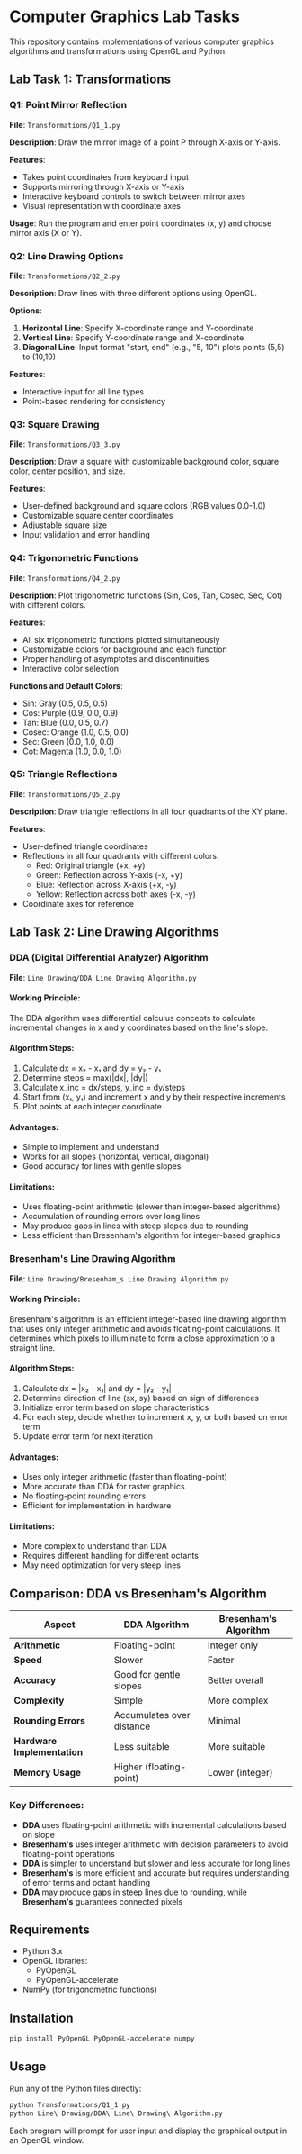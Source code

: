 # Computer Graphics Lab Tasks

This repository contains implementations of various computer graphics algorithms and transformations using OpenGL and Python.

## Lab Task 1: Transformations

### Q1: Point Mirror Reflection
**File**: `Transformations/Q1_1.py`

**Description**: Draw the mirror image of a point P through X-axis or Y-axis.

**Features**:
- Takes point coordinates from keyboard input
- Supports mirroring through X-axis or Y-axis
- Interactive keyboard controls to switch between mirror axes
- Visual representation with coordinate axes

**Usage**: Run the program and enter point coordinates (x, y) and choose mirror axis (X or Y).

### Q2: Line Drawing Options
**File**: `Transformations/Q2_2.py`

**Description**: Draw lines with three different options using OpenGL.

**Options**:
1. **Horizontal Line**: Specify X-coordinate range and Y-coordinate
2. **Vertical Line**: Specify Y-coordinate range and X-coordinate
3. **Diagonal Line**: Input format "start, end" (e.g., "5, 10") plots points (5,5) to (10,10)

**Features**:
- Interactive input for all line types
- Point-based rendering for consistency

### Q3: Square Drawing
**File**: `Transformations/Q3_3.py`

**Description**: Draw a square with customizable background color, square color, center position, and size.

**Features**:
- User-defined background and square colors (RGB values 0.0-1.0)
- Customizable square center coordinates
- Adjustable square size
- Input validation and error handling

### Q4: Trigonometric Functions
**File**: `Transformations/Q4_2.py`

**Description**: Plot trigonometric functions (Sin, Cos, Tan, Cosec, Sec, Cot) with different colors.

**Features**:
- All six trigonometric functions plotted simultaneously
- Customizable colors for background and each function
- Proper handling of asymptotes and discontinuities
- Interactive color selection

**Functions and Default Colors**:
- Sin: Gray (0.5, 0.5, 0.5)
- Cos: Purple (0.9, 0.0, 0.9)
- Tan: Blue (0.0, 0.5, 0.7)
- Cosec: Orange (1.0, 0.5, 0.0)
- Sec: Green (0.0, 1.0, 0.0)
- Cot: Magenta (1.0, 0.0, 1.0)

### Q5: Triangle Reflections
**File**: `Transformations/Q5_2.py`

**Description**: Draw triangle reflections in all four quadrants of the XY plane.

**Features**:
- User-defined triangle coordinates
- Reflections in all four quadrants with different colors:
  - Red: Original triangle (+x, +y)
  - Green: Reflection across Y-axis (-x, +y)
  - Blue: Reflection across X-axis (+x, -y)
  - Yellow: Reflection across both axes (-x, -y)
- Coordinate axes for reference

## Lab Task 2: Line Drawing Algorithms

### DDA (Digital Differential Analyzer) Algorithm
**File**: `Line Drawing/DDA Line Drawing Algorithm.py`

#### Working Principle:
The DDA algorithm uses differential calculus concepts to calculate incremental changes in x and y coordinates based on the line's slope.

#### Algorithm Steps:
1. Calculate dx = x₂ - x₁ and dy = y₂ - y₁
2. Determine steps = max(|dx|, |dy|)
3. Calculate x_inc = dx/steps, y_inc = dy/steps
4. Start from (x₁, y₁) and increment x and y by their respective increments
5. Plot points at each integer coordinate

#### Advantages:
- Simple to implement and understand
- Works for all slopes (horizontal, vertical, diagonal)
- Good accuracy for lines with gentle slopes

#### Limitations:
- Uses floating-point arithmetic (slower than integer-based algorithms)
- Accumulation of rounding errors over long lines
- May produce gaps in lines with steep slopes due to rounding
- Less efficient than Bresenham's algorithm for integer-based graphics

### Bresenham's Line Drawing Algorithm
**File**: `Line Drawing/Bresenham_s Line Drawing Algorithm.py`

#### Working Principle:
Bresenham's algorithm is an efficient integer-based line drawing algorithm that uses only integer arithmetic and avoids floating-point calculations. It determines which pixels to illuminate to form a close approximation to a straight line.

#### Algorithm Steps:
1. Calculate dx = |x₂ - x₁| and dy = |y₂ - y₁|
2. Determine direction of line (sx, sy) based on sign of differences
3. Initialize error term based on slope characteristics
4. For each step, decide whether to increment x, y, or both based on error term
5. Update error term for next iteration

#### Advantages:
- Uses only integer arithmetic (faster than floating-point)
- More accurate than DDA for raster graphics
- No floating-point rounding errors
- Efficient for implementation in hardware

#### Limitations:
- More complex to understand than DDA
- Requires different handling for different octants
- May need optimization for very steep lines

## Comparison: DDA vs Bresenham's Algorithm

| Aspect | DDA Algorithm | Bresenham's Algorithm |
|--------|---------------|------------------------|
| **Arithmetic** | Floating-point | Integer only |
| **Speed** | Slower | Faster |
| **Accuracy** | Good for gentle slopes | Better overall |
| **Complexity** | Simple | More complex |
| **Rounding Errors** | Accumulates over distance | Minimal |
| **Hardware Implementation** | Less suitable | More suitable |
| **Memory Usage** | Higher (floating-point) | Lower (integer) |

### Key Differences:
- **DDA** uses floating-point arithmetic with incremental calculations based on slope
- **Bresenham's** uses integer arithmetic with decision parameters to avoid floating-point operations
- **DDA** is simpler to understand but slower and less accurate for long lines
- **Bresenham's** is more efficient and accurate but requires understanding of error terms and octant handling
- **DDA** may produce gaps in steep lines due to rounding, while **Bresenham's** guarantees connected pixels

## Requirements

- Python 3.x
- OpenGL libraries:
  - PyOpenGL
  - PyOpenGL-accelerate
- NumPy (for trigonometric functions)

## Installation

```bash
pip install PyOpenGL PyOpenGL-accelerate numpy
```

## Usage

Run any of the Python files directly:

```bash
python Transformations/Q1_1.py
python Line\ Drawing/DDA\ Line\ Drawing\ Algorithm.py
```

Each program will prompt for user input and display the graphical output in an OpenGL window.